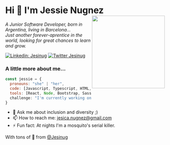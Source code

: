 # Hi 👋 I'm Jessie Nugnez <img align='right' src="https://media.giphy.com/media/ieyl9zmCjO4b4t6qoY/giphy.gif" width="230">

<p><em>A Junior Software Developer, born in Argentina, living in Barcelona...<br>
Just another forever-aprentice in the world, looking for great chances to learn and grow.
</em></p>

[![Linkedin: Jesinug](https://img.shields.io/badge/-Jesinug-blue?style=flat-square&logo=Linkedin&logoColor=white&link=https://https://www.linkedin.com/in/jesicanugnez//)](https://www.linkedin.com/in/jesicanugnez/)
[![Twitter Jesinug](https://img.shields.io/badge/-Jesinug-blue?style=flat-square&logo=Twittern&logoColor=white&link=https://https://twitter.com/Jesinug//)](https://twitter.com/Jesinug)



### A little more about me...  

```javascript
const jessie = {
  pronouns: "she" | "her",
  code: [Javascript, Typescript, HTML, CSS],
  tools: [React, Node, Bootstrap, Sass, Styled-Components],                    },
  challenge: "I'm currently working on React and Typescript"
}
```
- 💬 Ask me about inclusion and diversity ;)
- 📫 How to reach me: jesica.nugnez@gmail.com
- ⚡ Fun fact: At nights I'm a mosquito's serial killer.

With tons of 💛 from [@Jesinug](https://github.com/Jesinug)
